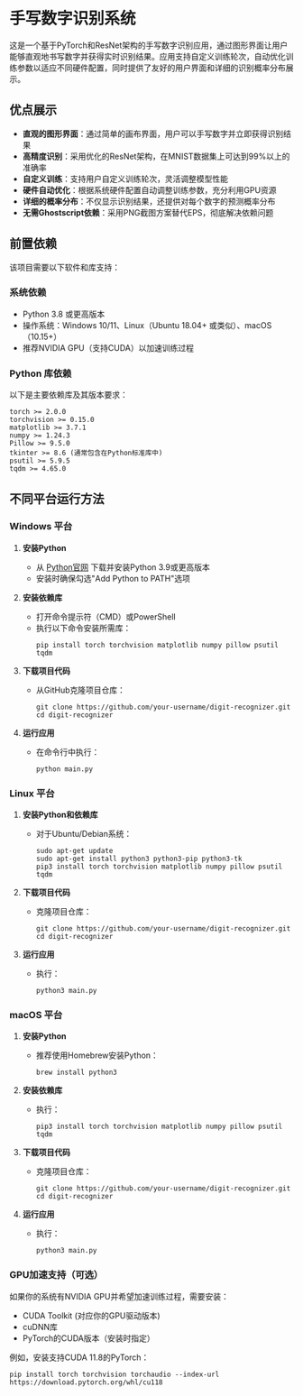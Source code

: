 # 手写数字识别系统

这是一个基于PyTorch和ResNet架构的手写数字识别应用，通过图形界面让用户能够直观地书写数字并获得实时识别结果。应用支持自定义训练轮次，自动优化训练参数以适应不同硬件配置，同时提供了友好的用户界面和详细的识别概率分布展示。

## 优点展示

- **直观的图形界面**：通过简单的画布界面，用户可以手写数字并立即获得识别结果
- **高精度识别**：采用优化的ResNet架构，在MNIST数据集上可达到99%以上的准确率
- **自定义训练**：支持用户自定义训练轮次，灵活调整模型性能
- **硬件自动优化**：根据系统硬件配置自动调整训练参数，充分利用GPU资源
- **详细的概率分布**：不仅显示识别结果，还提供对每个数字的预测概率分布
- **无需Ghostscript依赖**：采用PNG截图方案替代EPS，彻底解决依赖问题

## 前置依赖

该项目需要以下软件和库支持：

### 系统依赖
- Python 3.8 或更高版本
- 操作系统：Windows 10/11、Linux（Ubuntu 18.04+ 或类似）、macOS（10.15+）
- 推荐NVIDIA GPU（支持CUDA）以加速训练过程

### Python 库依赖
以下是主要依赖库及其版本要求：
```
torch >= 2.0.0
torchvision >= 0.15.0
matplotlib >= 3.7.1
numpy >= 1.24.3
Pillow >= 9.5.0
tkinter >= 8.6 (通常包含在Python标准库中)
psutil >= 5.9.5
tqdm >= 4.65.0
```

## 不同平台运行方法

### Windows 平台

1. **安装Python**
   - 从 [Python官网](https://www.python.org/downloads/windows/) 下载并安装Python 3.9或更高版本
   - 安装时确保勾选"Add Python to PATH"选项

2. **安装依赖库**
   - 打开命令提示符（CMD）或PowerShell
   - 执行以下命令安装所需库：
     ```
     pip install torch torchvision matplotlib numpy pillow psutil tqdm
     ```

3. **下载项目代码**
   - 从GitHub克隆项目仓库：
     ```
     git clone https://github.com/your-username/digit-recognizer.git
     cd digit-recognizer
     ```

4. **运行应用**
   - 在命令行中执行：
     ```
     python main.py
     ```

### Linux 平台

1. **安装Python和依赖库**
   - 对于Ubuntu/Debian系统：
     ```
     sudo apt-get update
     sudo apt-get install python3 python3-pip python3-tk
     pip3 install torch torchvision matplotlib numpy pillow psutil tqdm
     ```

2. **下载项目代码**
   - 克隆项目仓库：
     ```
     git clone https://github.com/your-username/digit-recognizer.git
     cd digit-recognizer
     ```

3. **运行应用**
   - 执行：
     ```
     python3 main.py
     ```

### macOS 平台

1. **安装Python**
   - 推荐使用Homebrew安装Python：
     ```
     brew install python3
     ```

2. **安装依赖库**
   - 执行：
     ```
     pip3 install torch torchvision matplotlib numpy pillow psutil tqdm
     ```

3. **下载项目代码**
   - 克隆项目仓库：
     ```
     git clone https://github.com/your-username/digit-recognizer.git
     cd digit-recognizer
     ```

4. **运行应用**
   - 执行：
     ```
     python3 main.py
     ```

### GPU加速支持（可选）

如果你的系统有NVIDIA GPU并希望加速训练过程，需要安装：
- CUDA Toolkit (对应你的GPU驱动版本)
- cuDNN库
- PyTorch的CUDA版本（安装时指定）

例如，安装支持CUDA 11.8的PyTorch：
```
pip install torch torchvision torchaudio --index-url https://download.pytorch.org/whl/cu118
```
